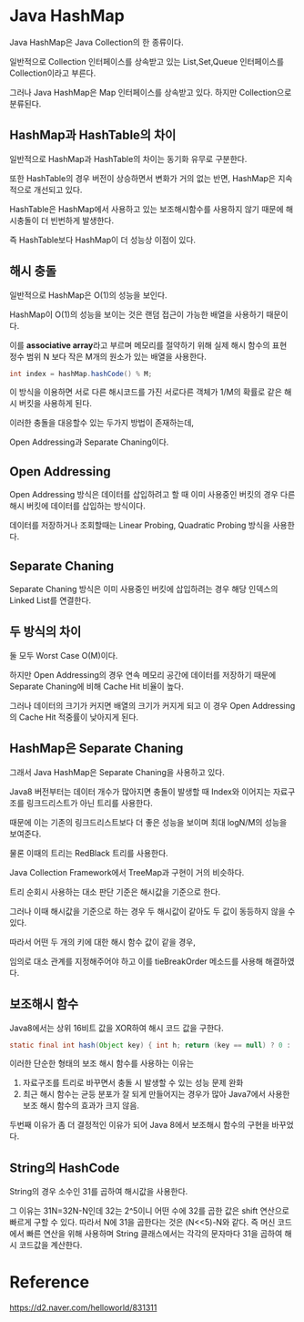 # Java HashMap

Java HashMap은 Java Collection의 한 종류이다.

일반적으로 Collection 인터페이스를 상속받고 있는 List,Set,Queue 인터페이스를 Collection이라고 부른다.

그러나 Java HashMap은 Map 인터페이스를 상속받고 있다. 하지만 Collection으로 분류된다.

## HashMap과 HashTable의 차이

일반적으로 HashMap과 HashTable의 차이는 동기화 유무로 구분한다.

또한 HashTable의 경우 버전이 상승하면서 변화가 거의 없는 반면, HashMap은 지속적으로 개선되고 있다.

HashTable은 HashMap에서 사용하고 있는 보조해시함수를 사용하지 않기 때문에 해시충돌이 더 빈번하게 발생한다.

즉 HashTable보다 HashMap이 더 성능상 이점이 있다.

## 해시 충돌

일반적으로 HashMap은 O(1)의 성능을 보인다.

HashMap이 O(1)의 성능을 보이는 것은 랜덤 접근이 가능한 배열을 사용하기 때문이다.

이를 **associative array**라고 부르며 메모리를 절약하기 위해 실제 해시 함수의 표현 정수 범위 N 보다 작은 M개의 원소가 있는 배열을 사용한다.

```java
int index = hashMap.hashCode() % M;
```

이 방식을 이용하면 서로 다른 해시코드를 가진 서로다른 객체가 1/M의 확률로 같은 해시 버킷을 사용하게 된다.

이러한 충돌을 대응할수 있는 두가지 방법이 존재하는데,

Open Addressing과 Separate Chaning이다.

## Open Addressing

Open Addressing 방식은 데이터를 삽입하려고 할 때 이미 사용중인 버킷의 경우 다른 해시 버킷에 데이터를 삽입하는 방식이다.

데이터를 저장하거나 조회할때는 Linear Probing, Quadratic Probing 방식을 사용한다.

## Separate Chaning

Separate Chaning 방식은 이미 사용중인 버킷에 삽입하려는 경우 해당 인덱스의 Linked List를 연결한다.

## 두 방식의 차이

둘 모두 Worst Case O(M)이다.

하지만 Open Addressing의 경우 연속 메모리 공간에 데이터를 저장하기 때문에 Separate Chaning에 비해 Cache Hit 비율이 높다.

그러나 데이터의 크기가 커지면 배열의 크기가 커지게 되고 이 경우 Open Addressing의 Cache Hit 적중률이 낮아지게 된다.

## HashMap은 Separate Chaning

그래서 Java HashMap은 Separate Chaning을 사용하고 있다.

Java8 버전부터는 데이터 개수가 많아지면 충돌이 발생할 때 Index와 이어지는 자료구조를 링크드리스트가 아닌 트리를 사용한다.

때문에 이는 기존의 링크드리스트보다 더 좋은 성능을 보이며 최대 logN/M의 성능을 보여준다. 

물론 이때의 트리는 RedBlack 트리를 사용한다.

Java Collection Framework에서 TreeMap과 구현이 거의 비슷하다.

트리 순회시 사용하는 대소 판단 기준은 해시값을 기준으로 한다.

그러나 이때 해시값을 기준으로 하는 경우 두 해시값이 같아도 두 값이 동등하지 않을 수 있다.

따라서 어떤 두 개의 키에 대한 해시 함수 값이 같을 경우,

임의로 대소 관계를 지정해주어야 하고 이를 tieBreakOrder 메소드를 사용해 해결하였다.

## 보조해시 함수

Java8에서는 상위 16비트 값을 XOR하여 해시 코드 값을 구한다.

```java
static final int hash(Object key) { int h; return (key == null) ? 0 : (h = key.hashCode()) ^ (h >>> 16); } 
```

이러한 단순한 형태의 보조 해시 함수를 사용하는 이유는

1. 자료구조를 트리로 바꾸면서 충돌 시 발생할 수 있는 성능 문제 완화
2. 최근 해시 함수는 균등 분포가 잘 되게 만들어지는 경우가 많아 Java7에서 사용한 보조 해시 함수의 효과가 크지 않음.

두번째 이유가 좀 더 결정적인 이유가 되어 Java 8에서 보조해시 함수의 구현을 바꾸었다.


## String의 HashCode

String의 경우 소수인 31를 곱하여 해시값을 사용한다.

그 이유는 31N=32N-N인데 32는 2^5이니 어떤 수에 32를 곱한 값은 shift 연산으로 빠르게 구할 수 있다. 따라서 N에 31을 곱한다는 것은 (N<<5)-N와 같다. 즉 머신 코드에서 빠른 연산을 위해 사용하며 String 클래스에서는 각각의 문자마다 31을 곱하여 해시 코드값을 계산한다.



# Reference

https://d2.naver.com/helloworld/831311

